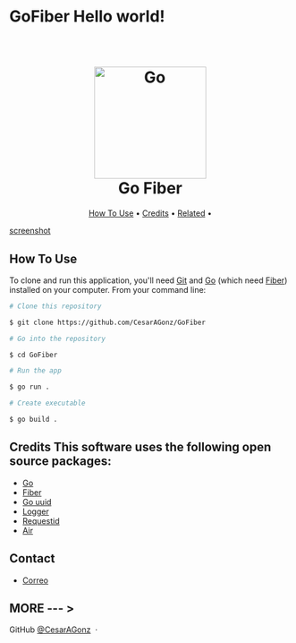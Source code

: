 # GoFiber Hello world!
<h1 align="center"> <br> <a href="https://jwt.io/">
<img src="https://cdn.thenewstack.io/media/2022/05/57bb2a1f-golang.png" alt="Go" width="200">
</a> <br> Go Fiber <br> </h1> 
<p align="center"> 
    <a href="#how-to-use">How To Use</a> • 
    <a href="#credits">Credits</a> • 
    <a href="#related">Related</a> • 
</p>

[screenshot](https://drive.google.com/file/d/1HJKGArFtWCMbTWnUvhTBJJ5DVoRPt6mA/view?usp=sharing) 

## How To Use 

To clone and run this application, you'll need [Git](https://git-scm.com) and [Go](https://go.dev/doc/install) (which need [Fiber](https://gofiber.io/)) installed on your computer. 
From your command line: 
```bash 
# Clone this repository 

$ git clone https://github.com/CesarAGonz/GoFiber

# Go into the repository 

$ cd GoFiber

# Run the app

$ go run . 

# Create executable

$ go build .

``` 
## Credits This software uses the following open source packages: 
- [Go](https://go.dev/doc/install) 
- [Fiber](https://gofiber.io/) 
- [Go uuid](github.com/google/uuid)
- [Logger](github.com/gofiber/fiber/v2/middleware/logger)
- [Requestid](github.com/gofiber/fiber/v2/middleware/requestid)
- [Air](https://github.com/cosmtrek/air)

## Contact 
- [Correo](cesara.gonzalez1997@gmail.com) 

## MORE --- > 
GitHub [@CesarAGonz](https://github.com/CesarAGonz) &nbsp;&middot;&nbsp;
